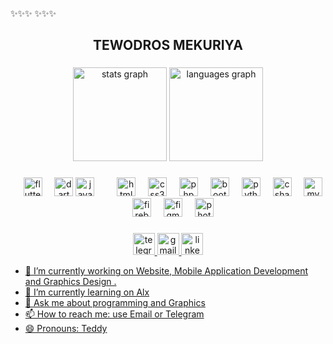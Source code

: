 ✨✨✨                                           ✨✨✨
<h2 align="center">  TEWODROS MEKURIYA </h2>

###

<div align="center">
  <img src="https://github-readme-stats.vercel.app/api?username=TEWODROS-D12&hide_title=false&hide_rank=false&show_icons=true&include_all_commits=true&count_private=true&disable_animations=false&theme=dracula&locale=en&hide_border=false" height="150" alt="stats graph"  />
  <img src="https://github-readme-stats.vercel.app/api/top-langs?username=TEWODROS-D12&locale=en&hide_title=false&layout=compact&card_width=320&langs_count=5&theme=dracula&hide_border=false" height="150" alt="languages graph"  />
</div>

###

###

<div align="center">
  <img width="12" />
  <img src="https://cdn.jsdelivr.net/gh/devicons/devicon/icons/flutter/flutter-original.svg" height="30" alt="flutter logo"/>
  
  <img width="12" />
  <img src="https://cdn.jsdelivr.net/gh/devicons/devicon/icons/dart/dart-original.svg" height="30" alt="dart logo" />
   
   <img src="https://cdn.jsdelivr.net/gh/devicons/devicon/icons/java/java-original.svg" height="30" alt="java logo" />
   <img width="12" />

   <img width="12" />
  <img src="https://cdn.jsdelivr.net/gh/devicons/devicon/icons/html5/html5-original.svg" height="30" alt="html5 logo"  />
  
  <img width="12" />
  <img src="https://cdn.jsdelivr.net/gh/devicons/devicon/icons/css3/css3-original.svg" height="30" alt="css3 logo"  />
 
  <img width="12" />
  <img src="https://cdn.jsdelivr.net/gh/devicons/devicon/icons/php/php-original.svg" height="30" alt="php logo" />
  
  <img width="12" />
  <img src="https://cdn.jsdelivr.net/gh/devicons/devicon/icons/bootstrap/bootstrap-original.svg" height="30" alt="bootstrap logo" />
  
  <img width="12" />
  <img src="https://cdn.jsdelivr.net/gh/devicons/devicon/icons/python/python-original.svg" height="30" alt="python logo"  />
 
  <img width="12" />
  <img src="https://cdn.jsdelivr.net/gh/devicons/devicon/icons/csharp/csharp-original.svg" height="30" alt="csharp logo"  />
  <img width="12" />
  <img src="https://cdn.jsdelivr.net/gh/devicons/devicon/icons/mysql/mysql-original.svg" height="30" alt="mysql logo" />
   <img width="12" />
    <img src="https://cdn.jsdelivr.net/gh/devicons/devicon/icons/firebase/firebase-plain.svg" height="30" alt="firebase logo" />
    <img width="12" />
    <img src="https://cdn.jsdelivr.net/gh/devicons/devicon/icons/figma/figma-original.svg" height="30" alt="figma logo" />
    <img width="12" />
    <img src="https://cdn.jsdelivr.net/gh/devicons/devicon/icons/photoshop/photoshop-plain.svg" height="30" alt="photoshop logo" />







</div>

###

   <div align="center">
  <a href="https://t.me/tewodros46">
 <img src="https://img.shields.io/static/v1?message=Telegram&logo=telegram&label=&color=2CA5E0&logoColor=white&labelColor=&style=for-the-badge" height="35" alt="telegram logo" />

  
  <a href="mailto:tewodrosd47@gmail.com">
  <img src="https://img.shields.io/static/v1?message=Gmail&logo=gmail&label=&color=D14836&logoColor=white&labelColor=&style=for-the-badge" height="35" alt="gmail logo"  /> 
 </a>
 <a href="https://www.linkedin.com/in/tewodros-mekuriya-de">
  <img src="https://img.shields.io/static/v1?message=LinkedIn&logo=linkedin&label=&color=0077B5&logoColor=white&labelColor=&style=for-the-badge" height="35" alt="linkedin logo"  />
  
</div>


- 🔭 I’m currently working on Website, Mobile Application Development and Graphics Design .
- 🌱 I’m currently learning on Alx  
- 💬 Ask me about programming and Graphics
- 📫 How to reach me: use Email or Telegram
- 😄 Pronouns: Teddy 











